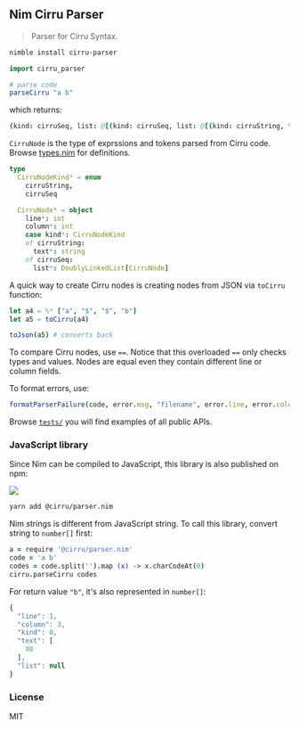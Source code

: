 
Nim Cirru Parser
---

> Parser for Cirru Syntax.

```bash
nimble install cirru-parser
```

```nim
import cirru_parser

# parse code
parseCirru "a b"
```

which returns:

```nim
(kind: cirruSeq, list: @[(kind: cirruSeq, list: @[(kind: cirruString, text: "a"), (kind: cirruString, text: "b")])])  : CirruNode
```

`CirruNode` is the type of exprssions and tokens parsed from Cirru code. Browse [types.nim](src/cirru_parser/types.nim) for definitions.

```nim
type
  CirruNodeKind* = enum
    cirruString,
    cirruSeq

  CirruNode* = object
    line*: int
    column*: int
    case kind*: CirruNodeKind
    of cirruString:
      text*: string
    of cirruSeq:
      list*: DoublyLinkedList[CirruNode]
```

A quick way to create Cirru nodes is creating nodes from JSON via `toCirru` function:

```nim
let a4 = %* ["a", "$", "$", "b"]
let a5 = toCirru(a4)

toJson(a5) # converts back
```

To compare Cirru nodes, use `==`. Notice that this overloaded `==` only checks types and values. Nodes are equal even they contain different line or column fields.

To format errors, use:

```nim
formatParserFailure(code, error.msg, "filename", error.line, error.column)
```

Browse [`tests/`](tests/) you will find examples of all public APIs.

### JavaScript library

Since Nim can be compiled to JavaScript, this library is also published on npm:

![](https://img.shields.io/npm/v/@cirru/parser.nim.svg?style=flat-square)

```bash
yarn add @cirru/parser.nim
```

Nim strings is different from JavaScript string. To call this library, convert string to `number[]` first:

```coffee
a = require '@cirru/parser.nim'
code = 'a b'
codes = code.split('').map (x) -> x.charCodeAt(0)
cirru.parseCirru codes
```

For return value `"b"`, it's also represented in `number[]`:

```js
{
  "line": 1,
  "column": 3,
  "kind": 0,
  "text": [
    98
  ],
  "list": null
}
```

### License

MIT
